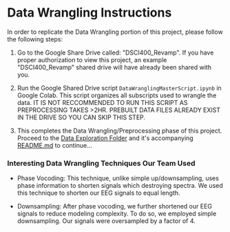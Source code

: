 # Data Wrangling Instructions
In order to replicate the Data Wrangling portion of this project, please follow the following steps:

1. Go to the Google Share Drive called: "DSCI400_Revamp". If you have proper authorization to view this project, an example "DSCI400_Revamp" shared drive will have already been shared with you.

2. Run the Google Shared Drive script `DataWranglingMasterScript.ipynb` in Google Colab.  This script organizes all subscripts used to wrangle the data. IT IS NOT RECCOMMENDED TO RUN THIS SCRIPT AS PREPROCESSING TAKES >2HR. PREBUILT DATA FILES ALREADY EXIST IN THE DRIVE SO YOU CAN SKIP THIS STEP.

3. This completes the Data Wrangling/Preprocessing phase of this project. Proceed to the [Data Exploration Folder](https://github.com/thesalmonification/DSCI400_Revamp/tree/master/Data_Exploration/) and it's accompanying [README.md](https://github.com/thesalmonification/DSCI400_Revamp/tree/master/Data_Exploration/README.md) to continue...

### Interesting Data Wrangling Techniques Our Team Used

* Phase Vocoding: This technique, unlike simple up/downsampling, uses phase information to shorten signals which destroying spectra. We used this technique to shorten our EEG signals to equal length.

* Downsampling: After phase vocoding, we further shortened our EEG signals to reduce modeling complexity. To do so, we employed simple downsampling. Our signals were oversampled by a factor of 4.
